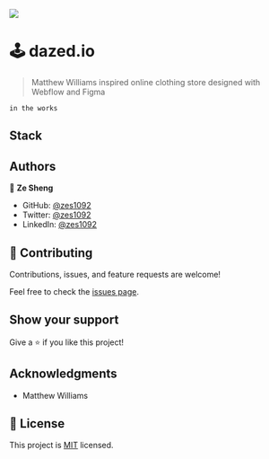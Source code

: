 ![](https://img.shields.io/badge/Microverse-blueviolet)

# 🕹 dazed.io

>  Matthew Williams inspired online clothing store designed with Webflow and Figma
``` 
in the works 
```

## Stack

## Authors

👤 **Ze Sheng**

- GitHub: [@zes1092](https://github.com/githubhandle](https://github.com/zes1092/))
- Twitter: [@zes1092](https://twitter.com/twitterhandle](https://twitter.com/zes1092))
- LinkedIn: [@zes1092](https://linkedin.com/in/linkedinhandle](https://www.linkedin.com/in/zes1092/))

## 🤝 Contributing

Contributions, issues, and feature requests are welcome!

Feel free to check the [issues page](../../issues/).

## Show your support

Give a ⭐️ if you like this project!

## Acknowledgments

- Matthew Williams

## 📝 License

This project is [MIT](./MIT.md) licensed.

